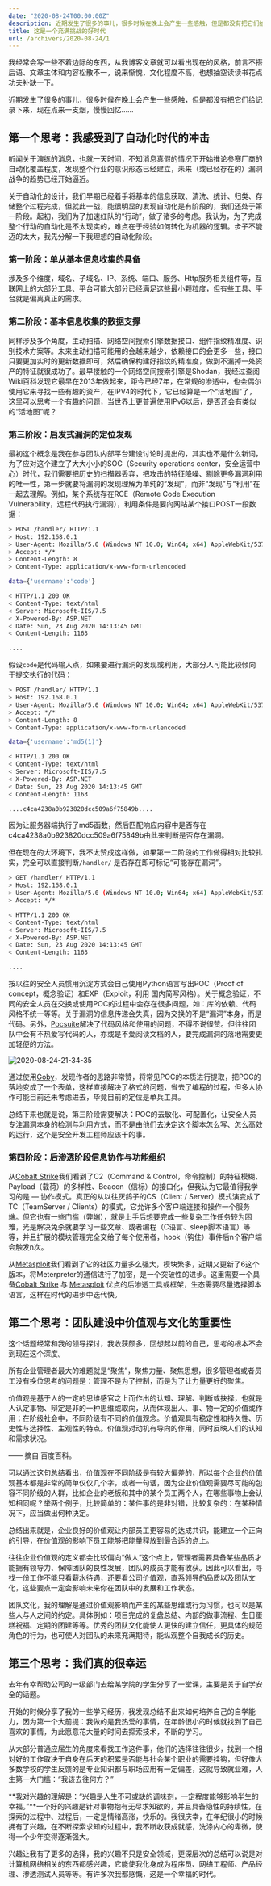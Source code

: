 ```yaml
---
date: "2020-08-24T00:00:00Z"
description: 近期发生了很多的事儿，很多时候在晚上会产生一些感触，但是都没有把它们给记录下来，现在点来一支烟，慢慢回忆……
title: 这是一个充满挑战的好时代
url: /archivers/2020-08-24/1
---
```


我经常会写一些不着边际的东西，从我博客文章就可以看出现在的风格，前言不搭后语、文章主体和内容松散不一，说来惭愧，文化程度不高，也想抽空读读书花点功夫补缺一下。

近期发生了很多的事儿，很多时候在晚上会产生一些感触，但是都没有把它们给记录下来，现在点来一支烟，慢慢回忆……

## 第一个思考：我感受到了自动化时代的冲击

听闻关于演练的消息，也就一天时间，不知消息真假的情况下开始推论参赛厂商的自动化覆盖程度，发现整个行业的意识形态已经建立，未来（或已经存在的）漏洞战争的趋势已经开始逼近。

关于自动化的设计，我们早期已经着手将基本的信息获取、清洗、统计、归类、存储整个过程完成，但就此一战，能很明显的发现自动化是有阶段的，我们还处于第一阶段。起初，我们为了加速红队的“行动”，做了诸多的考虑。我认为，为了完成整个行动的自动化是不太现实的，难点在于经验如何转化为机器的逻辑。步子不能迈的太大，我先分解一下我理想的自动化阶段。

### 第一阶段：单从基本信息收集的具备

涉及多个维度，域名、子域名、IP、系统、端口、服务、Http服务相关组件等，互联网上的大部分工具、平台可能大部分已经满足这些最小颗粒度，但有些工具、平台就是偏离真正的需求。

### 第二阶段：基本信息收集的数据支撑

同样涉及多个角度，主动扫描、网络空间搜索引擎数据接口、组件指纹精准度、识别技术方案等。未来主动扫描可能用的会越来越少，依赖接口的会更多一些，接口只要更加实时的更新数据即可，然后确保构建好指纹的精准度，做到不漏掉一处资产的特征就很成功了。最早接触的一个网络空间搜索引擎是Shodan，我经过查阅Wiki百科发现它最早在2013年做起来，距今已经7年，在常规的渗透中，也会偶尔使用它来寻找一些有趣的资产，在IPV4的时代下，它已经算是一个“活地图”了，这里可以思考一个有趣的问题，当世界上更普遍使用IPv6以后，是否还会有类似的“活地图”呢？

### 第三阶段：启发式漏洞的定位发现

最初这个概念是我在参与团队内部平台建设讨论时提出的，其实也不是什么新词，为了应对这个建立了大大小小的SOC（Security operations center，安全运营中心）时代，我们需要把历史的扫描器丢弃，把攻击的特征降噪、剔除更多漏洞利用的唯一性，第一步就要将漏洞的发现理解为单纯的“发现”，而非“发现”与“利用”在一起去理解。例如，某个系统存在RCE（Remote Code Execution Vulnerability，远程代码执行漏洞），利用条件是要向网站某个接口POST一段数据：

```bash
> POST /handler/ HTTP/1.1
> Host: 192.168.0.1
> User-Agent: Mozilla/5.0 (Windows NT 10.0; Win64; x64) AppleWebKit/537.36 (KHTML, like Gecko) Chrome/84.0.4147.135 Safari/537.36
> Accept: */*
> Content-Length: 8
> Content-Type: application/x-www-form-urlencoded

data={'username':'code'}

< HTTP/1.1 200 OK
< Content-Type: text/html
< Server: Microsoft-IIS/7.5
< X-Powered-By: ASP.NET
< Date: Sun, 23 Aug 2020 14:13:45 GMT
< Content-Length: 1163

....
```

假设`code`是代码输入点，如果要进行漏洞的发现或利用，大部分人可能比较倾向于提交执行的代码：

```bash
> POST /handler/ HTTP/1.1
> Host: 192.168.0.1
> User-Agent: Mozilla/5.0 (Windows NT 10.0; Win64; x64) AppleWebKit/537.36 (KHTML, like Gecko) Chrome/84.0.4147.135 Safari/537.36
> Accept: */*
> Content-Length: 8
> Content-Type: application/x-www-form-urlencoded

data={'username':'md5(1)'}

< HTTP/1.1 200 OK
< Content-Type: text/html
< Server: Microsoft-IIS/7.5
< X-Powered-By: ASP.NET
< Date: Sun, 23 Aug 2020 14:13:45 GMT
< Content-Length: 1163

....c4ca4238a0b923820dcc509a6f75849b....
```

因为让服务器端执行了md5函数，然后匹配响应内容中是否存在c4ca4238a0b923820dcc509a6f75849b由此来判断是否存在漏洞。

但在现在的大环境下，我不太赞成这样做，如果第一二阶段的工作做得相对比较扎实，完全可以直接判断`/handler/` 是否存在即可标记“可能存在漏洞”。

```bash
> GET /handler/ HTTP/1.1
> Host: 192.168.0.1
> User-Agent: Mozilla/5.0 (Windows NT 10.0; Win64; x64) AppleWebKit/537.36 (KHTML, like Gecko) Chrome/84.0.4147.135 Safari/537.36
> Accept: */*

< HTTP/1.1 200 OK
< Content-Type: text/html
< Server: Microsoft-IIS/7.5
< X-Powered-By: ASP.NET
< Date: Sun, 23 Aug 2020 14:13:45 GMT
< Content-Length: 1163

....
```

按以往的安全人员惯用沉淀方式会自己使用Python语言写出POC（Proof of concept，概念验证）和EXP（Exploit，利用 国内简写风格）。关于概念验证，不同的安全人员在交换或使用POC的过程中会存在很多问题，如：库的依赖、代码风格不统一等等。关于漏洞的信息传递会失真，因为交换的不是“漏洞”本身，而是代码。另外，[Pocsuite](https://github.com/knownsec/Pocsuite)解决了代码风格和使用的问题，不得不说很赞。但往往团队中会有不热爱写代码的人，亦或是不爱阅读文档的人，要完成漏洞的落地需要更加轻便的方法。

![2020-08-24-21-34-35](https://rvn0xsy.oss-cn-shanghai.aliyuncs.com/ac14b3e6c4682e0c8b7a25820644c795.png)

通过使用[Goby](https://gobies.org/#dl)，发现作者的思路非常赞，将常见POC的本质进行提取，把POC的落地变成了一个表单，这样直接解决了格式的问题，省去了编程的过程，但多人协作可能目前还未考虑进去，毕竟目前的定位是单兵工具。

总结下来也就是说，第三阶段需要解决：POC的去敏化、可配置化，让安全人员专注漏洞本身的检测与利用方式，而不是由他们去决定这个脚本怎么写、怎么高效的运行，这个是安全开发工程师应该干的事。

### 第四阶段：后渗透阶段信息协作与功能组织

从[Cobalt Strike](https://www.cobaltstrike.com/)我们看到了C2（Command & Control，命令控制）的特征模糊、Payload（载荷）的多样性、Beacon（信标）的接口化，但我认为它最值得我学习的是 — 协作模式。真正的从以往灰鸽子的CS（Client / Server）模式演变成了TC（TeamServer / Clients）的模式，它允许多个客户端连接和操作一个服务端。但它也有一些门槛（弊端），就是上手后想要完成一些复杂工作任务较为困难，光是解决免杀就要学习一些文章、或者编程（C语言、sleep脚本语言）等等，并且扩展的模块管理完全交给了每个使用者，hook（钩住）事件后n个客户端会触发n次。

从[Metasploit](https://github.com/rapid7/metasploit-framework)我们看到了它的社区力量多么强大，模块繁多，近期又更新了6这个版本，将Meterpreter的通信进行了加密，是一个突破性的进步。这里需要一个具备[Cobalt Strike](https://www.cobaltstrike.com/) 与 [Metasploit](https://github.com/rapid7/metasploit-framework) 优点的后渗透工具或框架，生态需要尽量选择脚本语言，这样在时代的进步中迭代快。

## 第二个思考：团队建设中价值观与文化的重要性

这个话题经常和我的领导探讨，我收获颇多，回想起以前的自己，思考的根本不会到现在这个深度。

所有企业管理者最大的难题就是“聚焦”，聚焦力量、聚焦思想，很多管理者或者员工没有换位思考的问题是：管理不是为了控制，而是为了让力量更好的聚焦。

价值观是基于人的一定的思维感官之上而作出的认知、理解、判断或抉择，也就是人认定事物、辩定是非的一种思维或取向，从而体现出人、事、物一定的价值或作用；在阶级社会中，不同阶级有不同的价值观念。价值观具有稳定性和持久性、历史性与选择性、主观性的特点。价值观对动机有导向的作用，同时反映人们的认知和需求状况。

—— 摘自 百度百科。

可以通过这句总结看出，价值观在不同阶级是有较大偏差的，所以每个企业的价值观基本都是非常的简单仅仅几个字，或者一句话，因为企业价值观需要尽可能的包容不同阶级的人群，比如企业的老板和其中的某个员工两个人，在哪些事物上会认知相同呢？举两个例子，比较简单的：某件事的是非对错，比较复杂的：在某种情况下，应当做出何种决定。

总结出来就是，企业良好的价值观让内部员工更容易的达成共识，能建立一个正向的引导，在价值观的影响下员工能够把能量释放到最合适的点上。

往往企业价值观的定义都会比较偏向“做人”这个点上，管理者需要具备某些品质才能拥有领导力、保障团队的良性发展，团队的成员才能有收获。因此可以看出，寻找一份工作不能只看薪水待遇，还要看公司价值观，直系领导的品质以及团队文化，这些要点一定会影响未来你在团队中的发展和工作状态。

团队文化，我的理解是通过价值观影响而产生的某些思维或行为习惯，也可以是某些人与人之间的约定。具体例如：项目完成的复盘总结、内部的做事流程、生日蛋糕祝福、定期的团建等等。优秀的团队文化能使人更快的建立信任，更具体的规范角色的行为，也可使人对团队的未来充满期待，能纵观整个自我成长的历史。

## 第三个思考：我们真的很幸运

去年有幸帮助公司的一级部门去给某学院的学生分享了一堂课，主要是关于自学安全的话题。

开始的时候分享了我的一些学习经历，我发现总结不出来如何培养自己的自学能力，因为第一个大前提：我做的是我热爱的事情，在年龄很小的时候就找到了自己喜欢的事情，为此愿意花大量的时间去探索技术，不断的学习。

从大部分普通应届生的角度来看找工作这件事，他们的选择往往很少，找到一个相对好的工作取决于自身在后天的积累是否能与社会某个职业的需要挂钩，但好像大多数学校的学生反馈的是专业知识都与职场应用有一定偏差，这就导致就业难，人生第一大门槛：“我该去往何方？”

**我对兴趣的理解是：“兴趣是人生不可或缺的调味剂，一定程度能够影响半生的幸福。”**一个好的兴趣是针对事物抱有无尽求知欲的，并且具备隐性的持续性，在探索的过程中、过程后，一定是情绪高涨，快乐的。我很庆幸，在年纪很小的时候拥有了兴趣，在不断探索求知的过程中，我不断收获成就感，洗涤内心的卑微，使得一个少年变得逐渐强大。

兴趣让我有了更多的选择，我的兴趣不只是安全领域，更深层次的总结可以说是对计算机网络相关的东西都感兴趣，它能使我化身成为程序员、网络工程师、产品经理、渗透测试人员等等。有许多次我都感慨，这是一个幸福的时代。